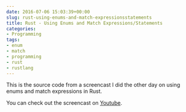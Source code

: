 ```yaml
---
date: 2016-07-06 15:03:39+00:00
slug: rust-using-enums-and-match-expressionsstatements
title: Rust - Using Enums and Match Expressions/Statements
categories:
- Programming
tags:
- enum
- match
- programming
- rust
- rustlang
---
```


This is the source code from a screencast I did the other day on using enums and match expressions in Rust.

You can check out the screencast on [Youtube](https://www.youtube.com/watch?v=7D9GE3-o54o).

<script src="https://gist.github.com/LeoTindall/0cf24631f56ff3f7918b73eb543d1f1c.js"></script>



